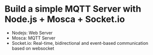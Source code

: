 # Build a simple MQTT Server with Node.js + Mosca + Socket.io

* Nodejs: Web Server
* Mosca: MQTT Server
* Socket.io: Real-time, bidirectional and event-based communication based on websocket

